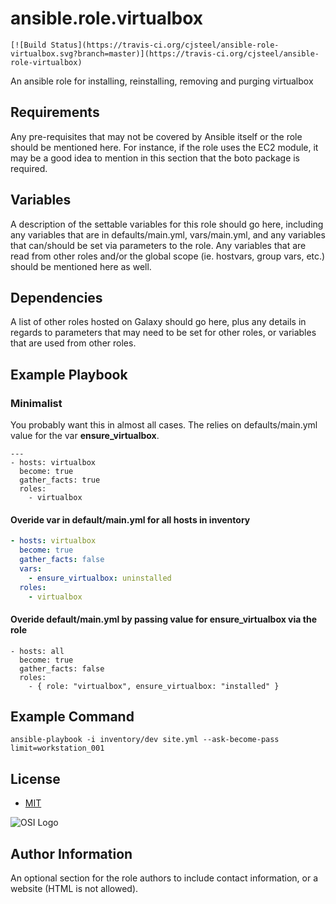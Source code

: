 
ansible.role.virtualbox
=======================

```shell
[![Build Status](https://travis-ci.org/cjsteel/ansible-role-virtualbox.svg?branch=master)](https://travis-ci.org/cjsteel/ansible-role-virtualbox)
```

An ansible role for installing, reinstalling, removing and purging virtualbox


## Requirements

Any pre-requisites that may not be covered by Ansible itself or the role should be mentioned here. For instance, if the role uses the EC2 module, it may be a good idea to mention in this section that the boto package is required.


## Variables

A description of the settable variables for this role should go here, including any variables that are in defaults/main.yml, vars/main.yml, and any variables that can/should be set via parameters to the role. Any variables that are read from other roles and/or the global scope (ie. hostvars, group vars, etc.) should be mentioned here as well.


## Dependencies

A list of other roles hosted on Galaxy should go here, plus any details in regards to parameters that may need to be set for other roles, or variables that are used from other roles.

## Example Playbook


### Minimalist
You probably want this in almost all cases. The relies on defaults/main.yml value for the var **ensure_virtualbox**.

```shell
---
- hosts: virtualbox
  become: true
  gather_facts: true
  roles:
    - virtualbox
```

#### Overide var in default/main.yml for all hosts in inventory

```yaml
- hosts: virtualbox
  become: true
  gather_facts: false
  vars:
    - ensure_virtualbox: uninstalled
  roles:
    - virtualbox
```

#### Overide default/main.yml by passing value for ensure_virtualbox via the role

    - hosts: all
      become: true
      gather_facts: false
      roles:
        - { role: "virtualbox", ensure_virtualbox: "installed" }


## Example Command

```shell
ansible-playbook -i inventory/dev site.yml --ask-become-pass limit=workstation_001
```
License
-------

* [MIT](https://opensource.org/licenses/MIT)

![OSI Logo](https://opensource.org/files/osi_logo_100X133_90ppi_0.png "OSI Logo")


Author Information
------------------

An optional section for the role authors to include contact information, or a website (HTML is not allowed).
